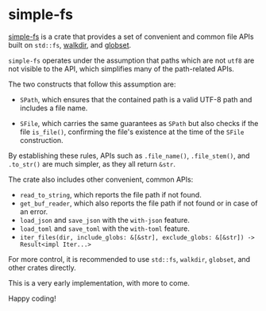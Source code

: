 # simple-fs

[simple-fs](https://github.com/jeremychone/rust-simple-fs) is a crate that provides a set of convenient and common file APIs built on `std::fs`, [walkdir](https://crates.io/crates/walkdir), and [globset](https://crates.io/crates/globset).

`simple-fs` operates under the assumption that paths which are not `utf8` are not visible to the API, which simplifies many of the path-related APIs.

The two constructs that follow this assumption are:

- `SPath`, which ensures that the contained path is a valid UTF-8 path and includes a file name.

- `SFile`, which carries the same guarantees as `SPath` but also checks if the file `is_file()`, confirming the file's existence at the time of the `SFile` construction.

By establishing these rules, APIs such as `.file_name()`, `.file_stem()`, and `.to_str()` are much simpler, as they all return `&str`.

The crate also includes other convenient, common APIs:

- `read_to_string`, which reports the file path if not found.
- `get_buf_reader`, which also reports the file path if not found or in case of an error.
- `load_json` and `save_json` with the `with-json` feature.
- `load_toml` and `save_toml` with the `with-toml` feature.
- `iter_files(dir, include_globs: &[&str], exclude_globs: &[&str]) -> Result<impl Iter...>`

For more control, it is recommended to use `std::fs`, `walkdir`, `globset`, and other crates directly.

This is a very early implementation, with more to come.

Happy coding!